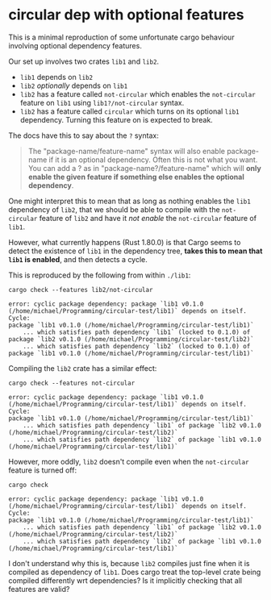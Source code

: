 # circular dep with optional features

This is a minimal reproduction of some unfortunate cargo behaviour involving optional dependency
features.

Our set up involves two crates `lib1` and `lib2`.

- `lib1` depends on `lib2`
- `lib2` _optionally_ depends on `lib1`
- `lib2` has a feature called `not-circular` which enables the `not-circular` feature on `lib1` using
  `lib1?/not-circular` syntax.
- `lib2` has a feature called `circular` which turns on its optional `lib1` dependency. Turning this
   feature on is expected to break.

The docs have this to say about the `?` syntax:

> The "package-name/feature-name" syntax will also enable package-name if it is an optional dependency. Often this is not what you want. You can add a ? as in "package-name?/feature-name" which will **only enable the given feature if something else enables the optional dependency**.

One might interpret this to mean that as long as nothing enables the `lib1` dependency of `lib2`, that
we should be able to compile with the `not-circular` feature of `lib2` and have it _not enable_ the
`not-circular` feature of `lib1`.

However, what currently happens (Rust 1.80.0) is that Cargo seems to detect the existence of `lib1`
in the dependency tree, **takes this to mean that `lib1` is enabled**, and then detects a cycle.

This is reproduced by the following from within `./lib1`:

```
cargo check --features lib2/not-circular
```

```
error: cyclic package dependency: package `lib1 v0.1.0 (/home/michael/Programming/circular-test/lib1)` depends on itself. Cycle:
package `lib1 v0.1.0 (/home/michael/Programming/circular-test/lib1)`
    ... which satisfies path dependency `lib1` (locked to 0.1.0) of package `lib2 v0.1.0 (/home/michael/Programming/circular-test/lib2)`
    ... which satisfies path dependency `lib2` (locked to 0.1.0) of package `lib1 v0.1.0 (/home/michael/Programming/circular-test/lib1)`
```

Compiling the `lib2` crate has a similar effect:

```
cargo check --features not-circular
```

```
error: cyclic package dependency: package `lib1 v0.1.0 (/home/michael/Programming/circular-test/lib1)` depends on itself. Cycle:
package `lib1 v0.1.0 (/home/michael/Programming/circular-test/lib1)`
    ... which satisfies path dependency `lib1` of package `lib2 v0.1.0 (/home/michael/Programming/circular-test/lib2)`
    ... which satisfies path dependency `lib2` of package `lib1 v0.1.0 (/home/michael/Programming/circular-test/lib1)`
```

However, more oddly, `lib2` doesn't compile even when the `not-circular` feature is turned off:

```
cargo check
```

```
error: cyclic package dependency: package `lib1 v0.1.0 (/home/michael/Programming/circular-test/lib1)` depends on itself. Cycle:
package `lib1 v0.1.0 (/home/michael/Programming/circular-test/lib1)`
    ... which satisfies path dependency `lib1` of package `lib2 v0.1.0 (/home/michael/Programming/circular-test/lib2)`
    ... which satisfies path dependency `lib2` of package `lib1 v0.1.0 (/home/michael/Programming/circular-test/lib1)`
```

I don't understand why this is, because `lib2` compiles just fine when it is compiled as dependency of `lib1`. Does cargo treat the top-level crate being compiled differently wrt dependencies? Is it implicitly checking that all features are valid?
